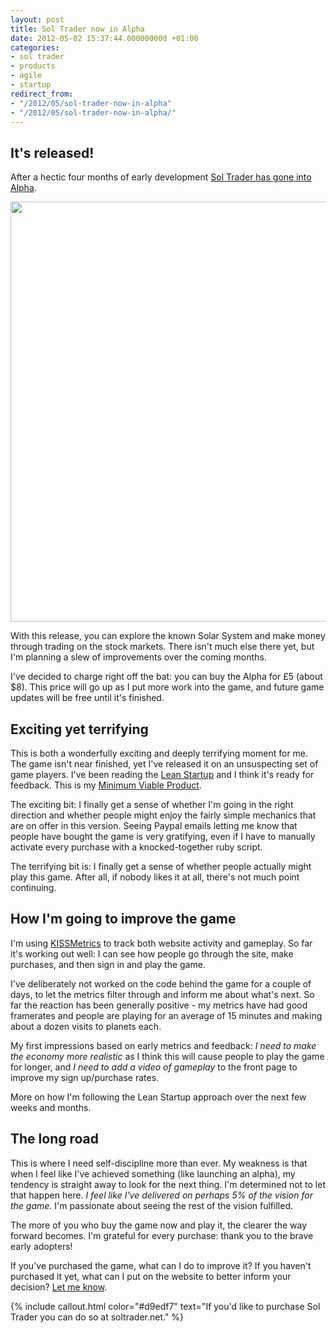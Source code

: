 ```yaml
---
layout: post
title: Sol Trader now in Alpha
date: 2012-05-02 15:37:44.000000000 +01:00
categories:
- sol trader
- products
- agile
- startup
redirect_from:
- "/2012/05/sol-trader-now-in-alpha"
- "/2012/05/sol-trader-now-in-alpha/"
---
```

## It's released!

After a hectic four months of early development <a href='http://soltrader.net'>Sol Trader has gone into Alpha</a>.

<a href='http://soltrader.net'><img src='http://soltrader.net/files/sol-trader-hero.png' style='width: 48em'/></a>

With this release, you can explore the known Solar System and make money through trading on the stock markets. There isn't much else there yet, but I'm planning a slew of improvements over the coming months.

I've decided to charge right off the bat: you can buy the Alpha for £5 (about $8). This price will go up as I put more work into the game, and future game updates will be free until it's finished.

## Exciting yet terrifying

This is both a wonderfully exciting and deeply terrifying moment for me. The game isn't near finished, yet I've released it on an unsuspecting set of game players. I've been reading the [Lean Startup](http://theleanstartup.com/) and I think it's ready for feedback. This is my [Minimum Viable Product](http://www.startuplessonslearned.com/2009/08/minimum-viable-product-guide.html).

The exciting bit: I finally get a sense of whether I'm going in the right direction and whether people might enjoy the fairly simple mechanics that are on offer in this version. Seeing Paypal emails letting me know that people have bought the game is very gratifying, even if I have to manually activate every purchase with a knocked-together ruby script.

The terrifying bit is: I finally get a sense of whether people actually might play this game. After all, if nobody likes it at all, there's not much point continuing.

## How I'm going to improve the game

I'm using [KISSMetrics](http://kissmetrics.com) to track both website activity and gameplay. So far it's working out well: I can see how people go through the site, make purchases, and then sign in and play the game.

I've deliberately not worked on the code behind the game for a couple of days, to let the metrics filter through and inform me about what's next.  So far the reaction has been generally positive - my metrics have had good framerates and people are playing for an average of 15 minutes and making about a dozen visits to planets each.

My first impressions based on early metrics and feedback: *I need to make the economy more realistic* as I think this will cause people to play the game for longer, and *I need to add a video of gameplay* to the front page to improve my sign up/purchase rates.

More on how I'm following the Lean Startup approach over the next few weeks and months.

## The long road

This is where I need self-discipline more than ever. My weakness is that when I feel like I've achieved something (like launching an alpha), my tendency is straight away to look for the next thing. I'm determined not to let that happen here. *I feel like I've delivered on perhaps 5% of the vision for the game.* I'm passionate about seeing the rest of the vision fulfilled.

The more of you who buy the game now and play it, the clearer the way forward becomes. I'm grateful for every purchase: thank you to the brave early adopters!

If you've purchased the game, what can I do to improve it? If you haven't purchased it yet, what can I put on the website to better inform your decision? [Let me know](mailto:chris@soltrader.net).

{% include callout.html color="#d9edf7" text="If you'd like to purchase Sol Trader you can do so at soltrader.net." %}

